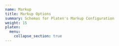 ```yaml
---
name: Markup
title: Markup Options
summary: Schemas for Platen's Markup Configuration
weight: 15
platen:
  menu:
    collapse_section: true
---
```

